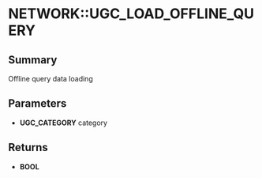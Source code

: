 # NETWORK::UGC_LOAD_OFFLINE_QUERY

## Summary
Offline query data loading

## Parameters
* **UGC_CATEGORY** category

## Returns
* **BOOL**